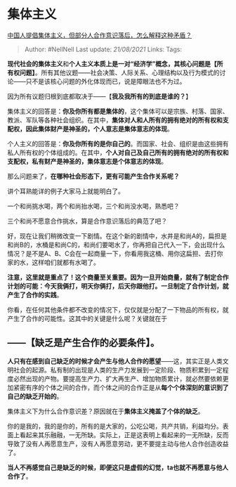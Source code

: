 # 集体主义
[中国人提倡集体主义，但部分人合作意识落后，怎么解释这种矛盾？](https://www.zhihu.com/question/21018228/answer/1098444826)


> Author: #NellNell 
Last update: *21/08/2021* 
Links:
Tags: 


  

**现代社会的集体主义**和**个人主义本质上是一对“经济学”概念，其核心问题是【所有权问题】**。所有其他议题——社会决策、人际关系、心理结构以及行为模式的讨论——只不是该核心问题的外化体现而已，说是障眼法也不为过。

因为所有议题归根到底都取决于——【**我及我所有的到底是谁的？**】

集体主义的回答是：**你及你所有都是集体的**，这个集体可以是宗族、村落、国家、教派、军队等各种社会组织。在其中，**集体对人和人所有的拥有绝对的所有权和支配权，因此集体财产是神圣的，个人意志是集体意志的体现**。

个人主义的回答是：**你及你所有的是你自己的**。而国家、社会、组织是由这些拥有私人所有权的个体组成的。在其中，**个人对自己及自己所有的拥有绝对的所有权和支配权，私有财产是神圣的，集体意志是个体意志的体现**。

那么问题来了，**在哪种社会形态下，更有可能产生合作关系呢？**

讲个耳熟能详的例子大家马上就能明白了。

一个和尚挑水喝，两个和尚抬水喝，三个和尚没水喝，熟悉吧？

三个和尚不愿意合作挑水，算是合作意识落后的典范了吧？

好，现在让我们稍微改变一下剧情。在这个新的剧情中，水井是和尚A的，扁担是和尚B的，水桶是和尚C的，和尚们要喝水了，你再把自己代入一下，会出现什么情况？是不是A、B、C会在一起商量一下，你看用我这桶、用你这扁担、去打你家的水，这样咱们就都有水喝了。

**注意，这里就是重点了！这个商量至关重要。因为一旦开始商量，就有了制定合作计划的可能：今天我俩打，明天你俩打，后天你跟他打。一旦制定了合作计划，就产生了合作的实践**。

你看，在任何其他条件都不改变的情况下，仅仅就是分配了一下物品的所有权，就产生了合作的可能性。这其中的关键是什么呢？关键就在于

## ——【**缺乏是产生合作的必要条件**】。

**人只有在感到自己缺乏的时候才会产生与他人合作的愿望**——这，其实正是人类文明社会的起源。私有制的出现是人类的生产力发展到一定阶段、物质积累到一定程度必然出现的产物。要提高生产力、扩大再生产、增加物质累计，就必然要依赖更加紧密有序的个体之间的合作，而个体之间的合作正是从**每个个体深刻的意识到了自己的缺乏开始的**。

集体主义下为什么合作意识差？原因就在于**集体主义掩盖了个体的缺乏**。

你的是我的，我的是你的，所有的是大家的，公吃公喝，共产共销，利益均分。表面上看起来其乐融融，一无所缺。实际上，正是这表明上看起来的一无所缺，反而导致了没有人再愿意生产，没有人再愿意劳动，更不要提主动与他人合作创造收益了。

**当人不再感觉自己是缺乏的时候，即便这只是虚假的幻觉，ta也就不再愿意与他人合作了**。